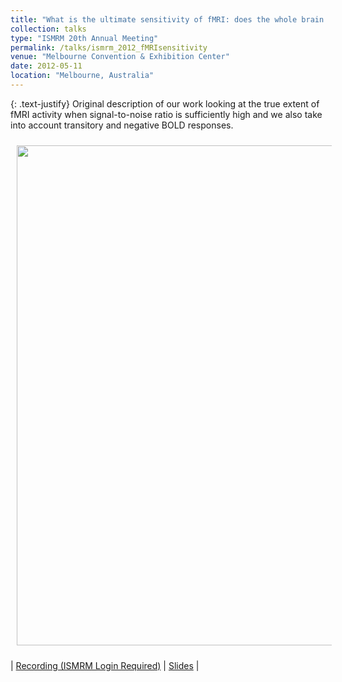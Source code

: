 ```yaml
---
title: "What is the ultimate sensitivity of fMRI: does the whole brain activate?"
collection: talks
type: "ISMRM 20th Annual Meeting"
permalink: /talks/ismrm_2012_fMRIsensitivity
venue: "Melbourne Convention & Exhibition Center"
date: 2012-05-11
location: "Melbourne, Australia"
---
```


{: .text-justify}
Original description of our work looking at the true extent of fMRI activity when signal-to-noise ratio is sufficiently high and we also take into account transitory and negative BOLD responses.

<img align="center" src="https://javiergcas.github.io/images/talks/ismrm_2012_fMRIsensitivity.png" width="800 px" style="padding: 10px">

| [Recording (ISMRM Login Required)](https://cds.ismrm.org/protected/12MPresentations/0725/) | [Slides](https://javiergcas.github.io/files/talks/ismrm_2018_mepfm.pdf) |